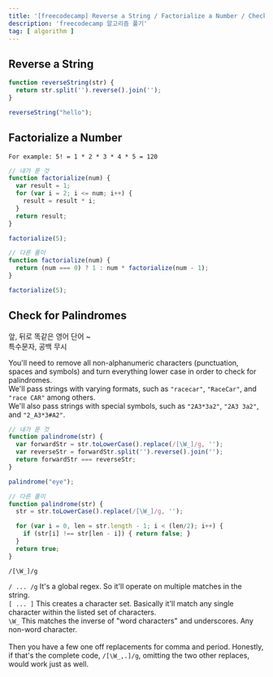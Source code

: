 ```yaml
---
title: '[freecodecamp] Reverse a String / Factorialize a Number / Check for Palindromes'
description: 'freecodecamp 알고리즘 풀기'
tag: [ algorithm ]
---
```



## Reverse a String

```javascript
function reverseString(str) {
  return str.split('').reverse().join('');
}

reverseString("hello");
```


## Factorialize a Number

`For example: 5! = 1 * 2 * 3 * 4 * 5 = 120`

```javascript
// 내가 푼 것
function factorialize(num) {
  var result = 1;
  for (var i = 2; i <= num; i++) {
    result = result * i;
  }
  return result;
}

factorialize(5);

// 다른 풀이
function factorialize(num) {
  return (num === 0) ? 1 : num * factorialize(num - 1);
}

factorialize(5);
```


## Check for Palindromes

앞, 뒤로 똑같은 영어 단어 ~  
특수문자, 공백 무시  

You'll need to remove all non-alphanumeric characters (punctuation, spaces and symbols) and turn everything lower case in order to check for palindromes.
<br>
We'll pass strings with varying formats, such as `"racecar"`, `"RaceCar"`, and `"race CAR"` among others.
<br>
We'll also pass strings with special symbols, such as `"2A3*3a2"`, `"2A3 3a2"`, and `"2_A3*3#A2"`.


```javascript
// 내가 푼 것
function palindrome(str) {
  var forwardStr = str.toLowerCase().replace(/[\W_]/g, '');
  var reverseStr = forwardStr.split('').reverse().join('');
  return forwardStr === reverseStr;
}

palindrome("eye");

// 다른 풀이
function palindrome(str) {
  str = str.toLowerCase().replace(/[\W_]/g, '');

  for (var i = 0, len = str.length - 1; i < (len/2); i++) {
    if (str[i] !== str[len - i]) { return false; }
  }
  return true;
}
```
  
`/[\W_]/g`  

`/ ... /g` It's a global regex. So it'll operate on multiple matches in the string.  
`[ ... ]` This creates a character set. Basically it'll match any single character within the listed set of characters.  
`\W_` This matches the inverse of "word characters" and underscores. Any non-word character.  
<br>
Then you have a few one off replacements for comma and period. Honestly, if that's the complete code, `/[\W_,.]/g`, omitting the two other replaces, would work just as well.  
